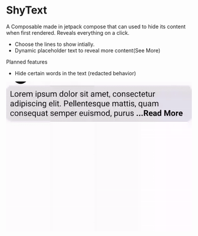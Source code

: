 # ShyText

A Composable made in jetpack compose that can used to hide its content when first rendered. Reveals everything on a click.
- Choose the lines to show intially.
- Dynamic placeholder text to reveal more content(See More)

Planned features
- Hide certain words in the text (redacted behavior)

![](https://github.com/Ayu5h5hakya/ShyText/blob/master/sample.gif)
